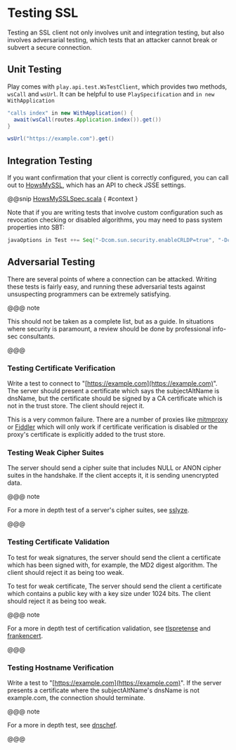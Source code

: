 # Testing SSL

Testing an SSL client not only involves unit and integration testing,
but also involves adversarial testing, which tests that an attacker
cannot break or subvert a secure connection.

## Unit Testing

Play comes with `play.api.test.WsTestClient`, which provides two
methods, `wsCall` and `wsUrl`. It can be helpful to use
`PlaySpecification` and `in new WithApplication`

```scala
"calls index" in new WithApplication() {
  await(wsCall(routes.Application.index()).get())
}
```

```scala
wsUrl("https://example.com").get()
```

## Integration Testing

If you want confirmation that your client is correctly configured, you
can call out to [HowsMySSL](https://www.howsmyssl.com/s/api.html),
which has an API to check JSSE settings.

@@snip [HowsMySSLSpec.scala](./code/HowsMySSLSpec.scala) { #context }

Note that if you are writing tests that involve custom configuration
such as revocation checking or disabled algorithms, you may need to pass
system properties into SBT:

```sbt
javaOptions in Test ++= Seq("-Dcom.sun.security.enableCRLDP=true", "-Dcom.sun.net.ssl.checkRevocation=true", "-Djavax.net.debug=all")
```

## Adversarial Testing

There are several points of where a connection can be attacked. Writing
these tests is fairly easy, and running these adversarial tests against
unsuspecting programmers can be extremely satisfying.

@@@ note

This should not be taken as a complete list, but as a
guide. In situations where security is paramount, a review should be
done by professional info-sec consultants.

@@@

### Testing Certificate Verification

Write a test to connect to "[https://example.com](https://example.com)". The server should
present a certificate which says the subjectAltName is dnsName, but the
certificate should be signed by a CA certificate which is not in the
trust store. The client should reject it.

This is a very common failure. There are a number of proxies like
[mitmproxy](https://mitmproxy.org) or
[Fiddler](http://www.telerik.com/fiddler) which will only work if
certificate verification is disabled or the proxy's certificate is
explicitly added to the trust store.

### Testing Weak Cipher Suites

The server should send a cipher suite that includes NULL or ANON cipher
suites in the handshake. If the client accepts it, it is sending
unencrypted data.

@@@ note

For a more in depth test of a server's cipher suites, see
[sslyze](https://github.com/iSECPartners/sslyze).

@@@

### Testing Certificate Validation

To test for weak signatures, the server should send the client a
certificate which has been signed with, for example, the MD2 digest
algorithm. The client should reject it as being too weak.

To test for weak certificate, The server should send the client a
certificate which contains a public key with a key size under 1024 bits.
The client should reject it as being too weak.

@@@ note

For a more in depth test of certification validation, see
[tlspretense](https://github.com/iSECPartners/tlspretense) and
[frankencert](https://github.com/sumanj/frankencert).

@@@

### Testing Hostname Verification

Write a test to "[https://example.com](https://example.com)". If the server presents a
certificate where the subjectAltName's dnsName is not example.com, the
connection should terminate.

@@@ note

For a more in depth test, see
[dnschef](https://tersesystems.com/2014/03/31/testing-hostname-verification/).

@@@